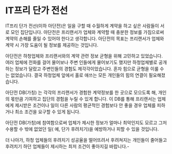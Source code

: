 # IT프리 단가 전선

IT프리 단가 전선(이하 아단전)은 일을 구할 때 수월하게 계약을 하고 싶은 사람들이 서로 모인 집단입니다. 아단전은 프리랜서가 업체와 계약할 때 충분한 정보를 가짐으로써 계약의 손해를 줄일 수 있어야 한다고 생각합니다. 아단전의 목표는 프리랜서가 업체와 계약 시 가장 도움이 될 정보를 제공하는 것입니다.

아단전은 하청업체와 프리랜서와의 계약 관련 정보 균형을 위해 고민하고 있었습니다. 여러 업체에 전화를 걸어 물어보나 주변 인들에게 물어보기도 했지만 하청업체별로 공개하는 정보가 달랐고 주변인들의 경험도 제각각이었습니다. 혼자 힘으로 균형을 이룰 수는 없었습니다. 결국 하청업체 앞에서 홀로 애쓰는 모든 개인들의 힘의 연결이 필요해졌습니다.

아단전 DB(가칭) 는 각각의 프리랜서가 경험한 계약정보를 한 곳으로 모으도록 해, 개인의 몫만큼 기여하고 집단의 경험을 누릴 수 있게 합니다. 이 DB를 통해 프리랜서는 업체에게 제시받은 조건이나 일이 다른 사람의 평균적인 경험보다 안 좋을 경우 업체를 피하거나 최소 조건을 요구할 수 있게 됩니다.

아단전 DB(가칭)에 참여함으로써 업체가 제시한 정보가 얼마나 최악인지도 모르고 그저 수용할 수 밖에 없었던 일( 예, 단가 후려치기)을 예방하거나 피할 수 있을 것입니다.

더 나아가, 하청 업체들의 후려치기 성공율을 떨어뜨려서 후려쳐지는 개인들이 줄어들고 후려치기 하던 업체들이 제시하는 최저 조건이 좋아지길 바랍니다.-
